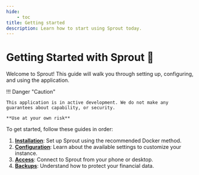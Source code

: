 ```yaml
---
hide:
    - toc
title: Getting started
description: Learn how to start using Sprout today.
---
```


<style>
.md-footer__link--prev { display: none; }
</style>

# Getting Started with Sprout 🚀

Welcome to Sprout! This guide will walk you through setting up, configuring, and using the application.

!!! Danger "Caution"

    This application is in active development. We do not make any guarantees about capability, or security.

    **Use at your own risk**

To get started, follow these guides in order:

1.  **[Installation](./installation.md)**: Set up Sprout using the recommended Docker method.
2.  **[Configuration](./configuration.md)**: Learn about the available settings to customize your instance.
3.  **[Access](./access.md)**: Connect to Sprout from your phone or desktop.
4.  **[Backups](./backups.md)**: Understand how to protect your financial data.
